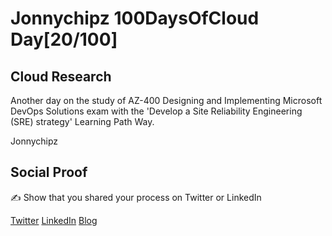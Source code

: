 <!-- This is a template you can use for quick progress days. It removes a lot of the steps we encourage you to share in the longer template 000-DAY-ARTICLE-LONG-TEMPLATE.MD-->

# Jonnychipz 100DaysOfCloud Day[20/100]

## Cloud Research

Another day on the study of AZ-400 Designing and Implementing Microsoft DevOps Solutions exam with the 'Develop a Site Reliability Engineering (SRE) strategy' Learning Path Way.

Jonnychipz

## Social Proof

✍️ Show that you shared your process on Twitter or LinkedIn

[Twitter](https://twitter.com/jonnychipz/status/1305569185137909768)
[LinkedIn](https://www.linkedin.com/posts/japlunn_day21100-100daysofcloud-jonnychipz-activity-6711334873568690176-0-7z)
[Blog](https://jonnychipz.com/2020/09/14/day21-100-100daysofcloud-jonnychipz-develop-a-site-reliability-engineering-sre-strategy-az-400/)

